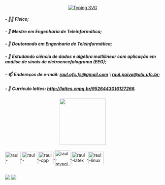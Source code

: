 <p align="center">
<a href="https://git.io/typing-svg"><img src="https://readme-typing-svg.demolab.com?font=Fira+Code&weight=500&size=25&pause=1000&color=3860F7&background=37FF7100&random=false&width=435&lines=Hi+I'm+Raul+Victor;Always+learning+new+things" alt="Typing SVG" /></a>
</p>


##### - 👨‍🔬 Físico;
##### - 🔭 Mestre em Engenharia de Teleinformática;
##### - 🔭 Doutorando em Engenharia de Teleinformática;
##### - 🌱 Estudando **ciência de dados** e **algébra multilinear** com aplicação em análise de sinais de **eletroencefalograma (EEG)**;
##### - 📫 Endereços de e-mail: raul.ofc.fs@gmail.com \ raul.paiva@alu.ufc.br;
##### - 📄 Currículo lattes: http://lattes.cnpq.br/9526443016127266.

<div align="center">
  <a href="https://github.com/Raul-rx7">
<!--   <img height="150em" src="https://github-readme-stats.vercel.app/api?username=Raul-rx7&show_icons=true&theme=tokyonight&include_all_commits=true&count_private=true"/> -->
  <img height="150em" src="https://github-readme-stats.vercel.app/api/top-langs/?username=Raul-rx7&layout=compact&langs_count=7&theme=tokyonight"/>
</div>



<div style="display: inline_block"><br>
  <img align="center" alt="raul-Python" height="40" width="50" src="https://cdn.jsdelivr.net/gh/devicons/devicon@latest/icons/python/python-original-wordmark.svg">
  <img align="center" alt="raul-Poetry" height="40" width="50" src="https://cdn.jsdelivr.net/gh/devicons/devicon@latest/icons/poetry/poetry-original.svg">
  <img align="center" alt="raul-cpp" height="40" width="50" src="https://cdn.jsdelivr.net/gh/devicons/devicon@latest/icons/cplusplus/cplusplus-original.svg" />
<!--   <img align="center" alt="raul-mysql" height="40" width="50" src="https://cdn.jsdelivr.net/gh/devicons/devicon/icons/mysql/mysql-plain.svg" /> -->
  <img align="center" alt="raul-mysql2" heigh="40" width="50" src="https://cdn.jsdelivr.net/gh/devicons/devicon@latest/icons/mysql/mysql-original-wordmark.svg" /> 
<!--   <img align="center" alt="raul-latex" height="40" width="50" src="https://cdn.jsdelivr.net/gh/devicons/devicon@latest/devicon.min.css" /> -->
  <img align="center" alt="raul-latex" height="40" width="50" src="https://cdn.jsdelivr.net/gh/devicons/devicon@latest/icons/latex/latex-original.svg" />
<!--   <img align="center" alt="raul-ubuntu" height="40" width="50" src="https://cdn.jsdelivr.net/gh/devicons/devicon/icons/ubuntu/ubuntu-plain.svg" /> -->
  <img align="center" alt="raul-linux" height="40" width="50" src="https://cdn.jsdelivr.net/gh/devicons/devicon/icons/linux/linux-original.svg" />
</div>

##

<div>
  <a href = "mailto:raul.ofc.fs@gmail.com"><img src="https://img.shields.io/badge/-Gmail-%23333?style=for-the-badge&logo=gmail&logoColor=white" target="_blank"></a>
  <a href="https://www.linkedin.com/in/raul-victor-174a04201" target="_blank"><img src="https://img.shields.io/badge/-LinkedIn-%230077B5?style=for-the-badge&logo=linkedin&logoColor=white" target="_blank"></a>
  
</div>

 

